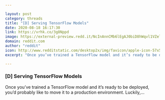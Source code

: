 ```yaml
---

layout: post
category: threads
title: "[D] Serving TensorFlow Models"
date: 2020-08-18 16:17:30
link: https://vrhk.co/3g8Nppd
image: https://external-preview.redd.it/NcInAnnCMb6lEgAJ0biD8hWqvl1VZelHS_VAFPq5S30.jpg?width=1200&height=628.272251309&auto=webp&crop=1200:628.272251309,smart&s=594b0f83d2c85e5e04843678ccc5ad06989f6f8c
domain: reddit.com
author: "reddit"
icon: http://www.redditstatic.com/desktop2x/img/favicon/apple-icon-57x57.png
excerpt: "Once you’ve trained a TensorFlow model and it’s ready to be deployed, you’d probably like to move it to a production environment. Luckily,..."

---
```


### [D] Serving TensorFlow Models

Once you’ve trained a TensorFlow model and it’s ready to be deployed, you’d probably like to move it to a production environment. Luckily,...